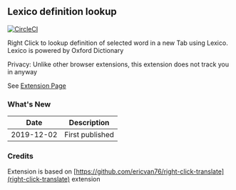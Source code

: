 ## Lexico definition lookup

[![CircleCI](https://circleci.com/gh/thekalinga/right-click-lexico/tree/master.svg?style=svg)](https://circleci.com/gh/thekalinga/right-click-lexicotree/master)

Right Click to lookup definition of selected word in a new Tab using Lexico. Lexico is powered by Oxford Dictionary

Privacy: Unlike other browser extensions, this extension does not track you in anyway

See [Extension Page](https://chrome.google.com/webstore/detail/lexico-word-definition-lo/afhfgocoemlagldkalfgobmbkhljkemo)

### What's New

| Date       | Description     |
| ---------- | --------------- |
| 2019-12-02 | First published |

### Credits

Extension is based on [https://github.com/ericvan76/right-click-translate](right-click-translate) extension
